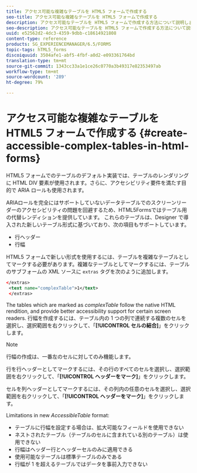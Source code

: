 ```yaml
---
title: アクセス可能な複雑なテーブルを HTML5 フォームで作成する
seo-title: アクセス可能な複雑なテーブルを HTML5 フォームで作成する
description: アクセス可能なテーブルを HTML5 フォームで作成する方法について説明します。
seo-description: アクセス可能なテーブルを HTML5 フォームで作成する方法について説明します。
uuid: e52562d2-4dc3-4359-9dbb-c18614921808
content-type: reference
products: SG_EXPERIENCEMANAGER/6.5/FORMS
topic-tags: hTML5_forms
discoiquuid: 3504afe1-abf5-4fbf-a0d2-e093361764bd
translation-type: tm+mt
source-git-commit: 1343cc33a1e1ce26c0770a3b49317e82353497ab
workflow-type: tm+mt
source-wordcount: '289'
ht-degree: 79%

---
```



# アクセス可能な複雑なテーブルを HTML5 フォームで作成する {#create-accessible-complex-tables-in-html-forms}

HTML5 フォームでのテーブルのデフォルト実装では、テーブルのレンダリングに HTML DIV 要素が使用されます。さらに、アクセシビリティ要件を満たす目的で ARIA ロールも使用されます。

ARIAロールを完全にはサポートしていないデータテーブルでのスクリーンリーダーのアクセシビリティの問題を回避するため、HTML5Formsではテーブル用の代替レンディションを提供しています。 これらのテーブルは、Designer で導入された新しいテーブル形式に基づいており、次の項目もサポートしています。

* 行ヘッダー
* 行幅

HTML5 フォームで新しい形式を使用するには、テーブルを複雑なテーブルとしてマークする必要があります。複雑なテーブルとしてマークするには、テーブルのサブフォームの XML ソースに `extras` タグを次のように追加します。

```xml
</extras>
 <text name="complexTable">1</text>
 </extras>
```

The tables which are marked as *complexTable* follow the native HTML rendition, and provide better accessibility support for certain screen readers.  行幅を作成するには、テーブル内の 1 つの列で連続する複数のセルを選択し、選択範囲を右クリックして、「**[!UICONTROL セルの結合]**」をクリックします。

>[!NOTE]
>
>行幅の作成は、一番左のセルに対してのみ機能します。

行を行ヘッダーとしてマークするには、その行のすべてのセルを選択し、選択範囲を右クリックして、「**[!UICONTROL ヘッダーをマーク]**」をクリックします。

セルを列ヘッダーとしてマークするには、その列内の任意のセルを選択し、選択範囲を右クリックして、「**[!UICONTROL ヘッダーをマーク]**」をクリックします。

Limitations in new *AccessibleTable* format:

* テーブルに行幅を設定する場合は、拡大可能なフィールドを使用できない
* ネストされたテーブル（テーブルのセルに含まれている別のテーブル）は使用できない
* 行幅はヘッダー行とヘッダーセルのみに適用できる
* 使用可能なテーブルは標準テーブルのみである
* 行幅が 1 を超えるテーブルではデータを事前入力できない


